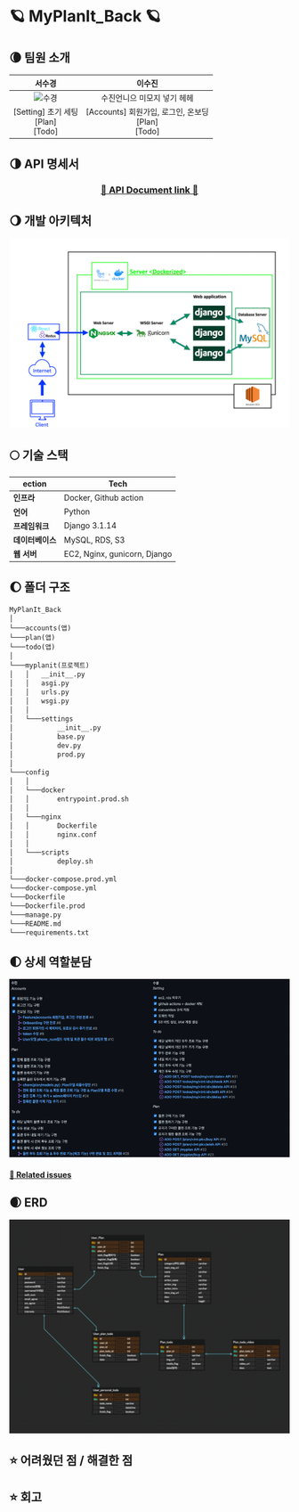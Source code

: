 # 🪐 MyPlanIt_Back 🪐

## 🌘 팀원 소개
  
|                            서수경                            |                           이수진                            |
| :----------------------------------------------------------: | :---------------------------------------------------------: |
|![수경](https://user-images.githubusercontent.com/80563849/152312043-4fe26811-badc-4e6e-8b5c-f2db90bedf25.png)|수진언니으 미모지 넣기 헤헤                 |
|         [Setting] 초기 세팅<br />[Plan]<br />[Todo]          | [Accounts] 회원가입, 로그인, 온보딩<br />[Plan]<br />[Todo] |
  

## 🌗 API 명세서

<div align=center>

### [🌈 API Document link 🌈](https://documenter.getpostman.com/view/17888573/UVXkmZke)

   </div>


## 🌖 개발 아키텍처

![img/architecture.png](img/architecture.png)


## 🌕 기술 스택

| **ection**       | Tech        |
| ---------------- | ---------------------------- |
| **인프라**       | Docker, Github action        |
| **언어**         | Python                       |
| **프레임워크**   | Django 3.1.14                |
| **데이터베이스** | MySQL, RDS, S3               |
| **웹 서버**      | EC2, Nginx, gunicorn, Django |


## 🌔 폴더 구조

```
MyPlanIt_Back
│
└───accounts(앱)
└───plan(앱)
└───todo(앱)
│
└───myplanit(프로젝트)
│   │   __init__.py
│   │   asgi.py
│   │   urls.py
│   │   wsgi.py
│   │
│   └───settings
│           __init__.py
│           base.py
│           dev.py
│           prod.py
│
└───config
│   │
│   └───docker
│   │       entrypoint.prod.sh
│   │
│   └───nginx
│   │       Dockerfile
│   │       nginx.conf
│   │
│   └───scripts
│           deploy.sh
│
└───docker-compose.prod.yml
└───docker-compose.yml
└───Dockerfile
└───Dockerfile.prod
└───manage.py
└───README.md
└───requirements.txt

```


## 🌓 상세 역할분담

![img/role.png](img/role.png)

#### [🔗 Related issues](https://github.com/MyPlanIt/MyPlanIt_Back/issues/5)


## 🌒 ERD

![img/erd.png](img/erd.png)


## ⭐ 어려웠던 점 / 해결한 점


## ⭐ 회고
